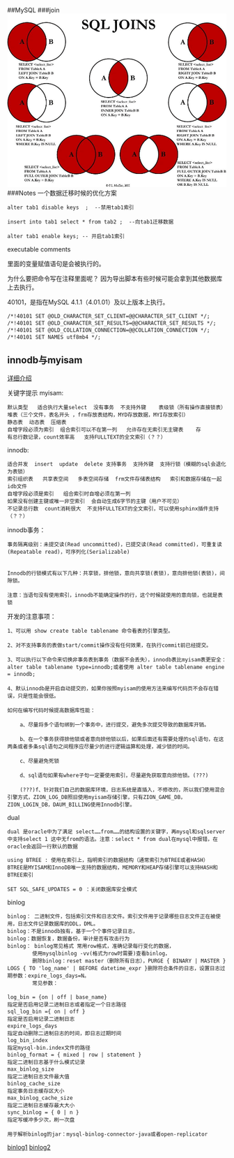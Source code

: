 ##MySQL
###join
![](./sql-join.png)
###Notes
一个数据迁移时候的优化方案

```
alter tab1 disable keys  ;  --禁用tab1索引

insert into tab1 select * from tab2 ;  --向tab1迁移数据

alter tab1 enable keys; -- 开启tab1索引
```

executable comments

里面的变量赋值语句是会被执行的。

为什么要把命令写在注释里面呢？ 因为导出脚本有些时候可能会拿到其他数据库上去执行。

40101，是指在MySQL 4.1.1（4.01.01）及以上版本上执行。

```
/*!40101 SET @OLD_CHARACTER_SET_CLIENT=@@CHARACTER_SET_CLIENT */;
/*!40101 SET @OLD_CHARACTER_SET_RESULTS=@@CHARACTER_SET_RESULTS */;
/*!40101 SET @OLD_COLLATION_CONNECTION=@@COLLATION_CONNECTION */;
/*!40101 SET NAMES utf8mb4 */;
```

innodb与myisam
--
[详细介绍](https://www.cnblogs.com/y-rong/p/8110596.html)

关键字提示
myisam:

```
默认类型   适合执行大量select  没有事务  不支持外键    表级锁（所有操作直接锁表）  
堆表（三个文件，表名开头 ，frm存放表结构，MYD存放数据，MYI存放索引）  
静态表  动态表  压缩表  
自增字段必须为索引  组合索引可以不在第一列   允许存在无索引无主键表    存
有总行数记录，count效率高   支持FULLTEXT的全文索引（？？）  
```
innodb:

```
适合并发  insert  update  delete 支持事务  支持外键  支持行锁（模糊的sql会退化为表锁）
索引组织表   共享表空间   多表空间存储  frm文件存储表结构   索引和数据存储在一起  idb文件   
自增字段必须是索引   组合索引时自增必须在第一列
如果没有创建主键或唯一非空索引  会自动生成6字节的主键（用户不可见）
不记录总行数  count消耗很大  不支持FULLTEXT的全文索引，可以使用sphinx插件支持（？？）
```

innodb事务：

```
事务隔离级别：未提交读(Read uncommitted)，已提交读(Read committed)，可重复读(Repeatable read)，可序列化(Serializable)


Innodb的行锁模式有以下几种：共享锁，排他锁，意向共享锁(表锁)，意向排他锁(表锁)，间隙锁。

注意：当语句没有使用索引，innodb不能确定操作的行，这个时候就使用的意向锁，也就是表锁
```

开发的注意事项：

```
1、可以用 show create table tablename 命令看表的引擎类型。

2、对不支持事务的表做start/commit操作没有任何效果，在执行commit前已经提交。

3、可以执行以下命令来切换非事务表到事务（数据不会丢失），innodb表比myisam表更安全：alter table tablename type=innodb;或者使用 alter table tablename engine = innodb;

4、默认innodb是开启自动提交的，如果你按照myisam的使用方法来编写代码页不会存在错误，只是性能会很低。

如何在编写代码时候提高数据库性能：

	a、尽量将多个语句绑到一个事务中，进行提交，避免多次提交导致的数据库开销。

	b、在一个事务获得排他锁或者意向排他锁以后，如果后面还有需要处理的sql语句，在这两条或者多条sql语句之间程序应尽量少的进行逻辑运算和处理，减少锁的时间。

	c、尽量避免死锁

	d、sql语句如果有where子句一定要使用索引，尽量避免获取意向排他锁。(???)

	(???)f、针对我们自己的数据库环境，日志系统是直插入，不修改的，所以我们使用混合引擎方式，ZION_LOG_DB照旧使用myisam存储引擎，只有ZION_GAME_DB，ZION_LOGIN_DB，DAUM_BILLING使用Innodb引擎。
```

dual

```
dual 是oracle中为了满足 select……from……的结构设置的关键字，再mysql和sqlserver中支持select 1 这中无from的语法。注意：select * from dual在mysql中报错，在oracle会返回一行默认的数据
```

```
using BTREE : 使用在索引上，指明索引的数据结构（通常索引为BTREE或者HASH）  BTREE是MYISAM和InnoDB唯一支持的数据结构，MEMORY和HEAP存储引擎可以支持HASH和BTREE索引

SET SQL_SAFE_UPDATES = 0 ：关闭数据库安全模式
```

binlog

```
binlog： 二进制文件，包括索引文件和日志文件。索引文件用于记录哪些日志文件正在被使用，日志文件记录数据库的DDL，DML。
binlog：不是innodb独有，基于一个个事件记录日志，
binlog：数据恢复，数据备份，审计是否有攻击行为
binlog：	binlog常见格式 常用row格式，准确记录每行变化的数据，
		使用mysqlbinlog -vv(格式为row时需要)查看binlog，
		删除binlog：reset master（删除所有日志），PURGE { BINARY | MASTER } LOGS { TO 'log_name' | BEFORE datetime_expr }删除符合条件的日志，设置日志过期参数：expire_logs_days=N。
		常见参数：

log_bin = {on | off | base_name}
指定是否启用记录二进制日志或者指定一个日志路径
sql_log_bin ={ on | off }
指定是否启用记录二进制日志
expire_logs_days
指定自动删除二进制日志的时间，即日志过期时间
log_bin_index
指定mysql-bin.index文件的路径
binlog_format = { mixed | row | statement }
指定二进制日志基于什么模式记录
max_binlog_size
指定二进制日志文件最大值
binlog_cache_size
指定事务日志缓存区大小
max_binlog_cache_size
指定二进制日志缓存最大大小
sync_binlog = { 0 | n }
指定写缓冲多少次，刷一次盘

用于解析binlog的jar：mysql-binlog-connector-java或者open-replicator
```
[binlog1](https://www.cnblogs.com/rjzheng/p/9721765.html)
[binlog2](https://www.cnblogs.com/rjzheng/p/9745551.html)





